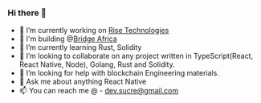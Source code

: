 ### Hi there 👋

- 🔭 I’m currently working on [Rise Technologies](www.rise.capital)
- 🔭 I'm building @[Bridge Africa](www.bridge.africa)
- 🌱 I’m currently learning Rust, Solidity
- 👯 I’m looking to collaborate on any project written in TypeScript(React, React Native, Node), Golang, Rust and Solidity.
- 🤔 I’m looking for help with blockchain Engineering materials.
- 💬 Ask me about anything React Native
- 📫 You can reach me @ - dev.sucre@gmail.com
